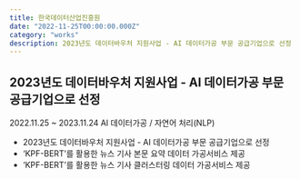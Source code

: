 ```yaml
---
title: 한국데이터산업진흥원
date: "2022-11-25T00:00:00.000Z"
category: "works"
description: 2023년도 데이터바우처 지원사업 - AI 데이터가공 부문 공급기업으로 선정
---
```


## 2023년도 데이터바우처 지원사업 - AI 데이터가공 부문 공급기업으로 선정

2022.11.25 ~ 2023.11.24 AI 데이터가공 / 자연어 처리(NLP)

* 2023년도 데이터바우처 지원사업 - AI 데이터가공 부문 공급기업으로 선정
* ‘KPF-BERT’를 활용한 뉴스 기사 본문 요약 데이터 가공서비스 제공
* ‘KPF-BERT’를 활용한 뉴스 기사 클러스터링 데이터 가공서비스 제공
